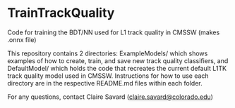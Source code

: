 # TrainTrackQuality
Code for training the BDT/NN used for L1 track quality in CMSSW (makes .onnx file)

This repository contains 2 directories: ExampleModels/ which shows examples of how to create, train, and save new track quality classifiers, and DefaultModel/ which holds the code that recreates the current default L1TK track quality model used in CMSSW. Instructions for how to use each directory are in the respective README.md files within each folder.

For any questions, contact Claire Savard (claire.savard@colorado.edu)
